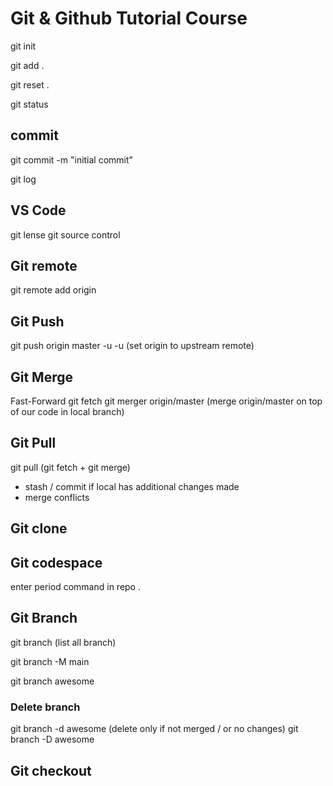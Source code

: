 # Git & Github Tutorial Course

git init

git add .

git reset . 

git status


## commit

 git commit -m "initial commit"

 git log

## VS Code 
  git lense
  git source control

## Git remote

git remote add origin <git url>



## Git Push

git push origin master -u 
-u (set origin to upstream remote)


## Git Merge

Fast-Forward
git fetch
git merger origin/master   (merge origin/master on top of our code in local branch)

## Git Pull
git pull (git fetch + git merge)

 - stash / commit if local has additional changes made
 - merge conflicts 

## Git clone

## Git codespace

enter period command in repo
.

## Git Branch

git branch (list all branch)

git branch -M main

git branch awesome

### Delete branch
git branch -d awesome (delete only if not merged / or no changes)
git branch -D awesome

## Git checkout


